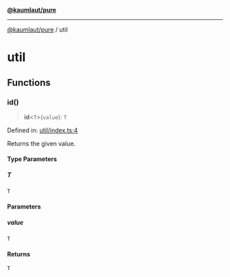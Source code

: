 [**@kaumlaut/pure**](README.md)

---

[@kaumlaut/pure](README.md) / util

# util

## Functions

### id()

> **id**\<`T`\>(`value`): `T`

Defined in: [util/index.ts:4](https://github.com/maxkaemmerer/pure/blob/7d6dd89bd92ad8e578666976a4b450075db35938/src/util/index.ts#L4)

Returns the given value.

#### Type Parameters

##### T

`T`

#### Parameters

##### value

`T`

#### Returns

`T`
